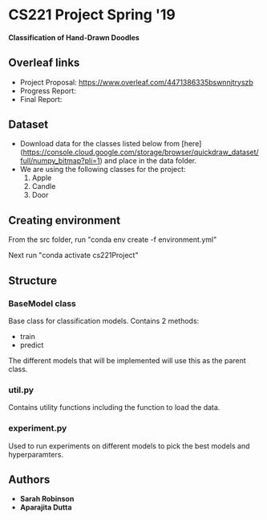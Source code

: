 # CS221 Project Spring '19 
#### Classification <and Generation> of Hand-Drawn Doodles

## Overleaf links
- Project Proposal: https://www.overleaf.com/4471386335bswnnjtryszb
- Progress Report: <TBA>
- Final Report: <TBA>

## Dataset
- Download data for the classes listed below from [here] (https://console.cloud.google.com/storage/browser/quickdraw_dataset/full/numpy_bitmap?pli=1) and place in the data folder.
- We are using the following classes for the project:
  1. Apple  
  2. Candle
  3. Door

## Creating environment
From the src folder, run "conda env create -f environment.yml"

Next run "conda activate cs221Project"

## Structure
### BaseModel class
Base class for classification models. Contains 2 methods:
* train
* predict

The different models that will be implemented will use this as the parent class.

### util.py
Contains utility functions including the function to load the data.

### experiment.py
Used to run experiments on different models to pick the best models and hyperparamters.

## Authors
* **Sarah Robinson**
* **Aparajita Dutta**
